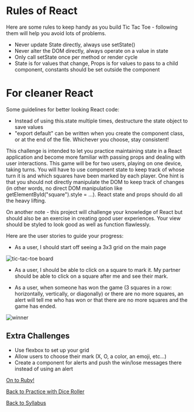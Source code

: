 # Rules of React

Here are some rules to keep handy as you build Tic Tac Toe - following them will help you avoid lots of problems.

- Never update State directly, always use setState()
- Never alter the DOM directly, always operate on a value in state
- Only call setState once per method or render cycle
- State is for values that change, Props is for values to pass to a child component, constants should be set outside the component

# For cleaner React

Some guidelines for better looking React code:

- Instead of using this.state multiple times, destructure the state object to save values
- "export default" can be written when you create the component class, or at the end of the file. Whichever you choose, stay consistent!

This challenge is intended to let you practice maintaining state in a React application and
become more familiar with passing props and dealing with user interactions. This game will be for two
users, playing on one device, taking turns. You will have to use component state to keep track of
whose turn it is and which squares have been marked by each player. One hint is that you should not
directly manipulate the DOM to keep track of changes (in other words, no direct DOM manipulation like
getElementById("square").style = ...). React state and props should do all the heavy lifting.

On another note - this project will challenge your knowledge of React but should also be an exercise
in creating good user experiences. Your view should be styled to look good as well as function
flawlessly.

Here are the user stories to guide your progress:

- As a user, I should start off seeing a 3x3 grid on the main page

![tic-tac-toe board](https://s3.amazonaws.com/learn-site/curriculum/tic-tac-toe-board.png)

- As a user, I should be able to click on a square to mark it. My partner should be able to
click on a square after me and see their mark.

- As a user, when someone has won the game (3 squares in a row: horizontally, vertically, or diagonally)
or there are no more squares, an alert will tell me who has won or that there are no more squares
and the game has ended.

![winner](https://s3.amazonaws.com/learn-site/curriculum/tic-tac-toe-winner.png)



## Extra Challenges
- Use flexbox to set up your grid
- Allow users to choose their mark (X, O, a color, an emoji, etc...)
- Create a component for alerts and push the win/lose messages there instead of using an alert

[On to Ruby!](../ruby/01rb_intro.md)

[Back to Practice with Dice Roller](./08dice_roller.md)

[Back to Syllabus](../README.md)
